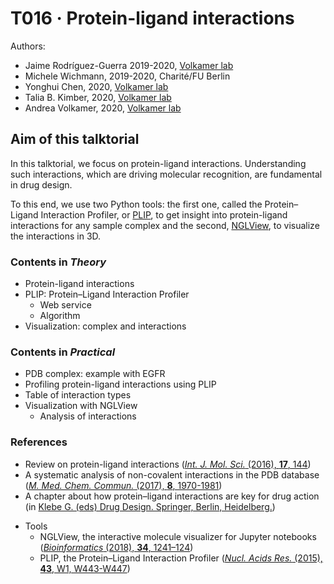 # T016 · Protein-ligand interactions

Authors:

- Jaime Rodríguez-Guerra 2019-2020, [Volkamer lab](https://volkamerlab.org)
- Michele Wichmann, 2019-2020, Charité/FU Berlin
- Yonghui Chen, 2020, [Volkamer lab](https://volkamerlab.org)
- Talia B. Kimber, 2020, [Volkamer lab](https://volkamerlab.org)
- Andrea Volkamer, 2020, [Volkamer lab](https://volkamerlab.org)


## Aim of this talktorial

In this talktorial, we focus on protein-ligand interactions. Understanding such interactions, which are driving molecular recognition, are fundamental in drug design.

To this end, we use two Python tools: the first one, called the Protein–Ligand Interaction Profiler, or [PLIP](https://doi.org/10.1093/nar/gkv315), to get insight into protein-ligand interactions for any sample complex and the second, [NGLView](https://doi.org/10.1093/bioinformatics/btx789), to visualize the interactions in 3D.


### Contents in _Theory_

- Protein-ligand interactions
- PLIP: Protein–Ligand Interaction Profiler
    - Web service
    - Algorithm
- Visualization: complex and interactions


### Contents in _Practical_

- PDB complex: example with EGFR
- Profiling protein-ligand interactions using PLIP
- Table of interaction types
- Visualization with NGLView
    - Analysis of interactions


### References

- Review on protein-ligand interactions ([_Int. J. Mol. Sci._ (2016), __17__, 144](https://www.mdpi.com/1422-0067/17/2/144))
- A systematic analysis of non-covalent interactions in the PDB database ([_M. Med. Chem. Commun._ (2017), __8__, 1970-1981](https://pubs.rsc.org/en/content/articlelanding/2017/md/c7md00381a#!divAbstract))
- A chapter about how protein–ligand interactions are key for drug action (in [Klebe G. (eds) Drug Design. Springer, Berlin, Heidelberg.](https://link.springer.com/referenceworkentry/10.1007%2F978-3-642-17907-5_4))
* Tools
    * NGLView, the interactive molecule visualizer for Jupyter notebooks ([_Bioinformatics_ (2018), __34__, 1241–124](https://doi.org/10.1093/bioinformatics/btx789))
    * PLIP, the Protein–Ligand Interaction Profiler ([_Nucl. Acids Res._ (2015), __43__, W1, W443-W447](https://academic.oup.com/nar/article/43/W1/W443/2467865))
